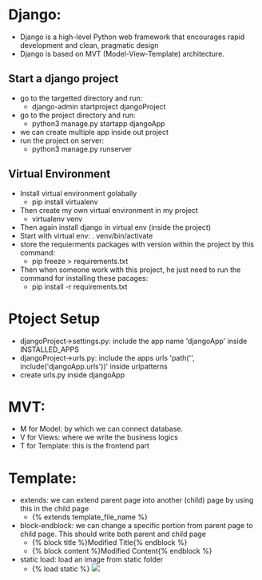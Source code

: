 # Django:
- Django is a high-level Python web framework that encourages rapid development and clean, pragmatic design
- Django is based on MVT (Model-View-Template) architecture.

## Start a django project
- go to the targetted directory and run: 
    - django-admin startproject djangoProject
- go to the project directory and run:
    - python3 manage.py startapp djangoApp
- we can create multiple app inside out project
- run the project on server:
    - python3 manage.py runserver

## Virtual Environment
- Install virtual environment golabally
    - pip install virtualenv
- Then create my own virtual environment in my project
    - virtualenv venv
- Then again install django in virtual env (inside the project)
- Start with virtual env: . venv/bin/activate
- store the requierments packages with version within the project by this command:
    - pip freeze > requirements.txt
- Then when someone work with this project, he just need to run the command for installing these pacages:
    - pip install -r requirements.txt

# Ptoject Setup
- djangoProject->settings.py: include the app name 'djangoApp' inside INSTALLED_APPS
- djangoProject->urls.py: include the apps urls 'path('', include('djangoApp.urls'))' inside urlpatterns
- create urls.py inside djangoApp

# MVT:
- M for Model: by which we can connect database.
- V for Views: where we write the business logics
- T for Template: this is the frontend part

# Template:
- extends: we can extend parent page into another (child) page by using this in the child page
    - {% extends template_file_name %}
- block-endblock: we can change a specific portion from parent page to child page. This should write both parent and child page
    - {% block title %}Modified Title{% endblock %}
    - {% block content %}Modified Content{% endblock %}
- static load: load an image from static folder
    - {% load static %} <img src="{% static 'django.png' %}">
